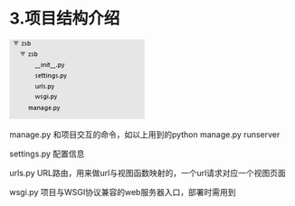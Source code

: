# 3.项目结构介绍

![](/assets/zsb.png)

manage.py 和项目交互的命令，如以上用到的python manage.py runserver

settings.py 配置信息

urls.py URL路由，用来做url与视图函数映射的，一个url请求对应一个视图页面

wsgi.py 项目与WSGI协议兼容的web服务器入口，部署时需用到

